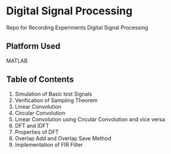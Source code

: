 # Digital Signal Processing 
Repo for Recording Experiments Digital Signal Processing 

## Platform Used
MATLAB
## Table of Contents
1. Simulation of Basic test Signals
2. Verification of Sampling Theorem
3. Linear Convolution
4. Circular Convolution
5. Linear Convolution using Circular Convolution and vice versa
6. DFT and IDFT
7. Properties of DFT
8. Overlap Add and Overlap Save Method
9. Implementation of FIR Filter
    
	
